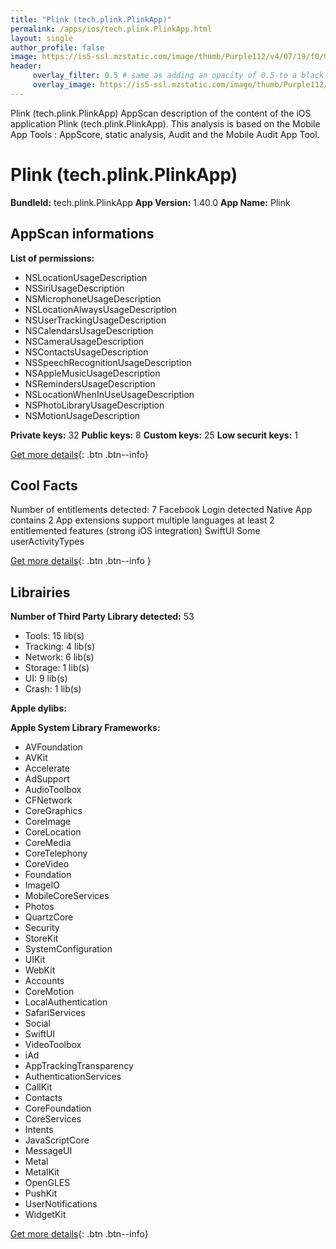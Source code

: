 ```yaml
---
title: "Plink (tech.plink.PlinkApp)"
permalink: /apps/ios/tech.plink.PlinkApp.html
layout: single
author_profile: false
image: https://is5-ssl.mzstatic.com/image/thumb/Purple112/v4/07/19/f0/0719f078-6b42-8dbd-8d46-c3194b37cce3/AppIcon-1x_U007emarketing-0-6-0-85-220.png/512x512bb.jpg
header: 
     overlay_filter: 0.5 # same as adding an opacity of 0.5 to a black background
     overlay_image: https://is5-ssl.mzstatic.com/image/thumb/Purple112/v4/07/19/f0/0719f078-6b42-8dbd-8d46-c3194b37cce3/AppIcon-1x_U007emarketing-0-6-0-85-220.png/512x512bb.jpg
---
```

Plink (tech.plink.PlinkApp) AppScan description of the content of the iOS application Plink (tech.plink.PlinkApp). This analysis is based on the Mobile App Tools : AppScore, static analysis, Audit and the Mobile Audit App Tool.

# Plink (tech.plink.PlinkApp)

**BundleId:** tech.plink.PlinkApp
**App Version:** 1.40.0
**App Name:** Plink


## AppScan informations 

**List of permissions:** 
- NSLocationUsageDescription
- NSSiriUsageDescription
- NSMicrophoneUsageDescription
- NSLocationAlwaysUsageDescription
- NSUserTrackingUsageDescription
- NSCalendarsUsageDescription
- NSCameraUsageDescription
- NSContactsUsageDescription
- NSSpeechRecognitionUsageDescription
- NSAppleMusicUsageDescription
- NSRemindersUsageDescription
- NSLocationWhenInUseUsageDescription
- NSPhotoLibraryUsageDescription
- NSMotionUsageDescription
  
  
**Private keys:** 32
**Public keys:** 8
**Custom keys:** 25
**Low securit keys:** 1
  
[Get more details](/pricing.html){: .btn .btn--info}

## Cool Facts

Number of entitlements detected: 7
Facebook Login detected
Native App
contains 2 App extensions
support multiple languages
at least 2 entitlemented features (strong iOS integration)
SwiftUI
Some userActivityTypes
  
[Get more details](/pricing.html){: .btn .btn--info }

## Librairies 
**Number of Third Party Library detected:** 53
- Tools: 15 lib(s)
- Tracking: 4 lib(s)
- Network: 6 lib(s)
- Storage: 1 lib(s)
- UI: 9 lib(s)
- Crash: 1 lib(s)


**Apple dylibs:**


**Apple System Library Frameworks:**
- AVFoundation
- AVKit
- Accelerate
- AdSupport
- AudioToolbox
- CFNetwork
- CoreGraphics
- CoreImage
- CoreLocation
- CoreMedia
- CoreTelephony
- CoreVideo
- Foundation
- ImageIO
- MobileCoreServices
- Photos
- QuartzCore
- Security
- StoreKit
- SystemConfiguration
- UIKit
- WebKit
- Accounts
- CoreMotion
- LocalAuthentication
- SafariServices
- Social
- SwiftUI
- VideoToolbox
- iAd
- AppTrackingTransparency
- AuthenticationServices
- CallKit
- Contacts
- CoreFoundation
- CoreServices
- Intents
- JavaScriptCore
- MessageUI
- Metal
- MetalKit
- OpenGLES
- PushKit
- UserNotifications
- WidgetKit


  
[Get more details](/pricing.html){: .btn .btn--info}

